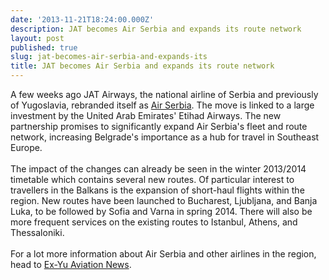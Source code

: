 ```yaml
---
date: '2013-11-21T18:24:00.000Z'
description: JAT becomes Air Serbia and expands its route network
layout: post
published: true
slug: jat-becomes-air-serbia-and-expands-its
title: JAT becomes Air Serbia and expands its route network
---
```


A few weeks ago JAT Airways, the national airline of Serbia and previously of Yugoslavia, rebranded itself as <a href="http://www.airserbia.com/en/home.html">Air Serbia</a>. The move is linked to a large investment by the United Arab Emirates' Etihad Airways. The new partnership promises to significantly expand Air Serbia's fleet and route network, increasing Belgrade's importance as a hub for travel in Southeast Europe.<br />
<br />
The impact of the changes can already be seen in the winter 2013/2014 timetable which contains several new routes. Of particular interest to travellers in the Balkans is the expansion of short-haul flights within the region. New routes have been launched to Bucharest, Ljubljana, and Banja Luka, to be followed by Sofia and Varna in spring 2014. There will also be more frequent services on the existing routes to Istanbul, Athens, and Thessaloniki.<br />
<br />
For a lot more information about Air Serbia and other airlines in the region, head to <a href="exyuaviation.blogspot.com">Ex-Yu Aviation News</a>.